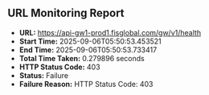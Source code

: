 ## URL Monitoring Report

- **URL:** https://api-gw1-prod1.fisglobal.com/gw/v1/health
- **Start Time:** 2025-09-06T05:50:53.453521
- **End Time:** 2025-09-06T05:50:53.733417
- **Total Time Taken:** 0.279896 seconds
- **HTTP Status Code:** 403
- **Status:** Failure
- **Failure Reason:** HTTP Status Code: 403
